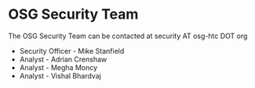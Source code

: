 # OSG Security Team

The OSG Security Team can be contacted at security AT osg-htc DOT org

- Security Officer - Mike Stanfield
- Analyst - Adrian Crenshaw
- Analyst - Megha Moncy
- Analyst - Vishal Bhardvaj
